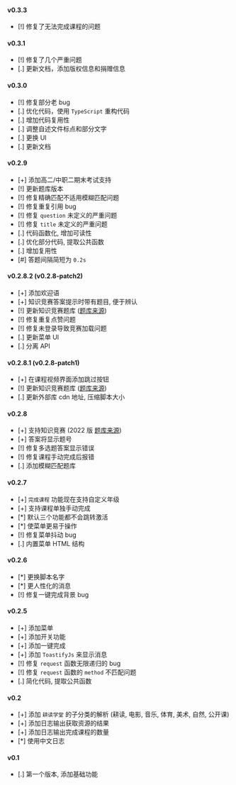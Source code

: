 #### v0.3.3
- [!] 修复了无法完成课程的问题

#### v0.3.1
- [!] 修复了几个严重问题
- [.] 更新文档，添加版权信息和捐赠信息

#### v0.3.0

- [!] 修复部分老 bug
- [.] 优化代码，使用 `TypeScript` 重构代码
- [.] 增加代码复用性
- [.] 调整自述文件标点和部分文字
- [.] 更换 UI
- [.] 更新文档

#### v0.2.9

- [+] 添加高二/中职二期末考试支持
- [!] 更新题库版本
- [!] 修复精确匹配不适用模糊匹配问题
- [!] 修复重复引用 bug
- [!] 修复 `question` 未定义的严重问题
- [!] 修复 `title` 未定义的严重问题
- [.] 代码函数化, 增加可读性
- [.] 优化部分代码, 提取公共函数
- [.] 增加复用性
- [#] 答题间隔简短为 `0.2s`

#### v0.2.8.2 (v0.2.8-patch2)

- [+] 添加欢迎语
- [+] 知识竞赛答案提示时带有题目, 便于辨认
- [!] 更新知识竞赛题库 ([题库来源](https://greasyfork.org/zh-CN/scripts/453791-lib2class))
- [!] 修复重复点赞问题
- [!] 修复未登录导致竞赛加载问题
- [.] 更新菜单 UI
- [.] 分离 API

#### v0.2.8.1 (v0.2.8-patch1)

- [+] 在课程视频界面添加跳过按钮
- [!] 更新知识竞赛题库 ([题库来源](https://greasyfork.org/zh-CN/scripts/453457-lib42classnew))
- [.] 更新外部库 cdn 地址, 压缩脚本大小

#### v0.2.8

- [+] 支持知识竞赛 (2022 版 [题库来源](https://greasyfork.org/zh-CN/scripts/453222-lib42classxin))
- [+] 答案将显示题号
- [!] 修复多选题答案显示错误
- [!] 修复课程手动完成后报错
- [.] 添加模糊匹配题库

#### v0.2.7

- [+] `完成课程` 功能现在支持自定义年级
- [+] 支持课程单独手动完成
- [*] 默认三个功能都不会跳转激活
- [*] 使菜单更易于操作
- [!] 修复菜单抖动 bug
- [.] 内置菜单 HTML 结构

#### v0.2.6

- [*] 更换脚本名字
- [*] 更人性化的消息
- [!] 修复一键完成背景 bug

#### v0.2.5

- [+] 添加菜单
- [+] 添加开关功能
- [+] 添加一键完成
- [+] 添加 `ToastifyJs` 来显示消息
- [!] 修复 `request` 函数无限递归的 bug
- [!] 修复 `request` 函数的 `method` 不匹配问题
- [.] 简化代码, 提取公共函数

#### v0.2

- [+] 添加 `耕读学堂` 的子分类的解析 (耕读, 电影, 音乐, 体育, 美术, 自然, 公开课)
- [+] 添加日志输出获取资源的结果
- [+] 添加日志输出完成课程的数量
- [*] 使用中文日志

#### v0.1

- [.] 第一个版本, 添加基础功能

